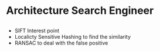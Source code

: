 # Architecture Search Engineer
## 

* SIFT Interest point
* Localicty Sensitive Hashing to find the similarity
* RANSAC to deal with the false positive
